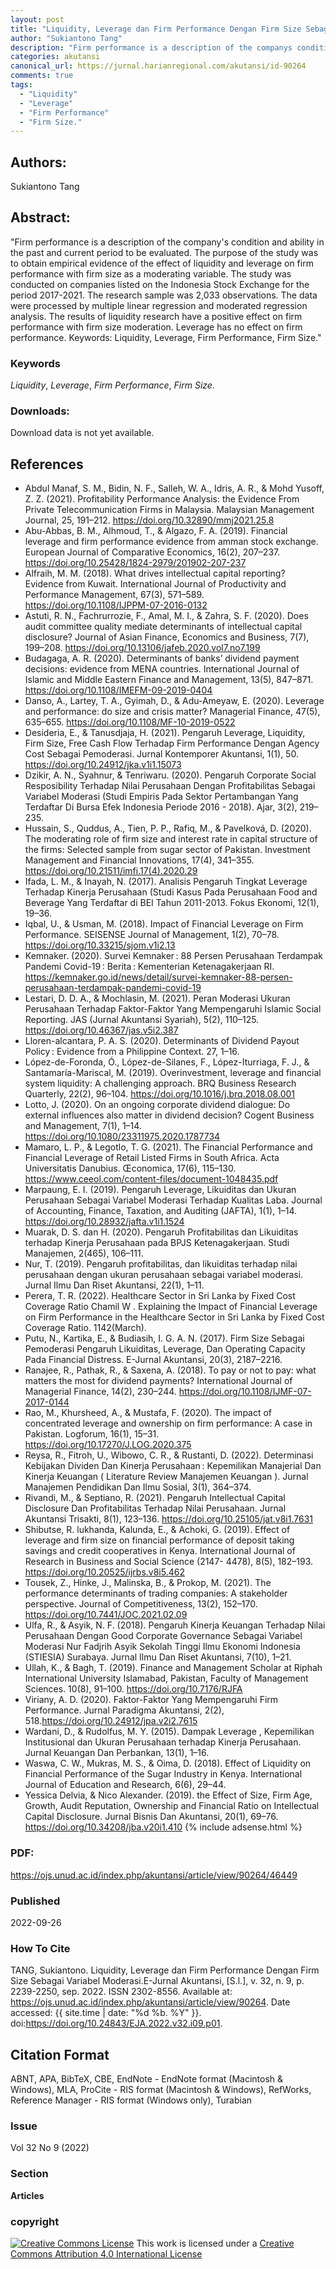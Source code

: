 ```yaml
---
layout: post
title: "Liquidity, Leverage dan Firm Performance Dengan Firm Size Sebagai Variabel Moderasi"
author: "Sukiantono Tang"
description: "Firm performance is a description of the companys condition and ability in the past and current period to be evaluated The purpose of the study was to obtain empirical"
categories: akutansi
canonical_url: https://jurnal.harianregional.com/akutansi/id-90264
comments: true
tags:
  - "Liquidity"
  - "Leverage"
  - "Firm Performance"
  - "Firm Size."
---
```


## Authors:
Sukiantono Tang

## Abstract:
"Firm performance is a description of the company's condition and ability in the past and current period to be evaluated. The purpose of the study was to obtain empirical evidence of the effect of liquidity and leverage on firm performance with firm size as a moderating variable. The study was conducted on companies listed on the Indonesia Stock Exchange for the period 2017-2021. The research sample was 2,033 observations. The data were processed by multiple linear regression and moderated regression analysis. The results of liquidity research have a positive effect on firm performance with firm size moderation. Leverage has no effect on firm performance. Keywords: Liquidity, Leverage, Firm Performance, Firm Size."

### Keywords
*Liquidity*, *Leverage*, *Firm Performance*, *Firm Size.*

### Downloads:
Download data is not yet available.

## References
- Abdul Manaf, S. M., Bidin, N. F., Salleh, W. A., Idris, A. R., & Mohd Yusoff, Z. Z. (2021). Profitability Performance Analysis: the Evidence From Private Telecommunication Firms in Malaysia. Malaysian Management Journal, 25, 191–212. https://doi.org/10.32890/mmj2021.25.8
- Abu-Abbas, B. M., Alhmoud, T., & Algazo, F. A. (2019). Financial leverage and firm performance evidence from amman stock exchange. European Journal of Comparative Economics, 16(2), 207–237. https://doi.org/10.25428/1824-2979/201902-207-237
- Alfraih, M. M. (2018). What drives intellectual capital reporting? Evidence from Kuwait. International Journal of Productivity and Performance Management, 67(3), 571–589. https://doi.org/10.1108/IJPPM-07-2016-0132
- Astuti, R. N., Fachrurrozie, F., Amal, M. I., & Zahra, S. F. (2020). Does audit committee quality mediate determinants of intellectual capital disclosure? Journal of Asian Finance, Economics and Business, 7(7), 199–208. https://doi.org/10.13106/jafeb.2020.vol7.no7.199
- Budagaga, A. R. (2020). Determinants of banks’ dividend payment decisions: evidence from MENA countries. International Journal of Islamic and Middle Eastern Finance and Management, 13(5), 847–871. https://doi.org/10.1108/IMEFM-09-2019-0404
- Danso, A., Lartey, T. A., Gyimah, D., & Adu-Ameyaw, E. (2020). Leverage and performance: do size and crisis matter? Managerial Finance, 47(5), 635–655. https://doi.org/10.1108/MF-10-2019-0522
- Desideria, E., & Tanusdjaja, H. (2021). Pengaruh Leverage, Liquidity, Firm Size, Free Cash Flow Terhadap Firm Performance Dengan Agency Cost Sebagai Pemoderasi. Jurnal Kontemporer Akuntansi, 1(1), 50. https://doi.org/10.24912/jka.v1i1.15073
- Dzikir, A. N., Syahnur, & Tenriwaru. (2020). Pengaruh Corporate Social Resposibility Terhadap Nilai Perusahaan Dengan Profitabilitas Sebagai Variabel Moderasi (Studi Empiris Pada Sektor Pertambangan Yang Terdaftar Di Bursa Efek Indonesia Periode 2016 - 2018). Ajar, 3(2), 219–235.
- Hussain, S., Quddus, A., Tien, P. P., Rafiq, M., & Pavelková, D. (2020). The moderating role of firm size and interest rate in capital structure of the firms: Selected sample from sugar sector of Pakistan. Investment Management and Financial Innovations, 17(4), 341–355. https://doi.org/10.21511/imfi.17(4).2020.29
- Ifada, L. M., & Inayah, N. (2017). Analisis Pengaruh Tingkat Leverage Terhadap Kinerja Perusahaan (Studi Kasus Pada Perusahaan Food and Beverage Yang Terdaftar di BEI Tahun 2011-2013. Fokus Ekonomi, 12(1), 19–36.
- Iqbal, U., & Usman, M. (2018). Impact of Financial Leverage on Firm Performance. SEISENSE Journal of Management, 1(2), 70–78. https://doi.org/10.33215/sjom.v1i2.13
- Kemnaker. (2020). Survei Kemnaker : 88 Persen Perusahaan Terdampak Pandemi Covid-19 : Berita : Kementerian Ketenagakerjaan RI. https://kemnaker.go.id/news/detail/survei-kemnaker-88-persen-perusahaan-terdampak-pandemi-covid-19
- Lestari, D. D. A., & Mochlasin, M. (2021). Peran Moderasi Ukuran Perusahaan Terhadap Faktor-Faktor Yang Mempengaruhi Islamic Social Reporting. JAS (Jurnal Akuntansi Syariah), 5(2), 110–125. https://doi.org/10.46367/jas.v5i2.387
- Lloren-alcantara, P. A. S. (2020). Determinants of Dividend Payout Policy : Evidence from a Philippine Context. 27, 1–16.
- López-de-Foronda, Ó., López-de-Silanes, F., López-Iturriaga, F. J., & Santamaría-Mariscal, M. (2019). Overinvestment, leverage and financial system liquidity: A challenging approach. BRQ Business Research Quarterly, 22(2), 96–104. https://doi.org/10.1016/j.brq.2018.08.001
- Lotto, J. (2020). On an ongoing corporate dividend dialogue: Do external influences also matter in dividend decision? Cogent Business and Management, 7(1), 1–14. https://doi.org/10.1080/23311975.2020.1787734
- Mamaro, L. P., & Legotlo, T. G. (2021). The Financial Performance and Financial Leverage of Retail Listed Firms in South Africa. Acta Universitatis Danubius. Œconomica, 17(6), 115–130. https://www.ceeol.com/content-files/document-1048435.pdf
- Marpaung, E. I. (2019). Pengaruh Leverage, Likuiditas dan Ukuran Perusahaan Sebagai Variabel Moderasi Terhadap Kualitas Laba. Journal of Accounting, Finance, Taxation, and Auditing (JAFTA), 1(1), 1–14. https://doi.org/10.28932/jafta.v1i1.1524
- Muarak, D. S. dan H. (2020). Pengaruh Profitabilitas dan Likuiditas terhadap Kinerja Perusahaan pada BPJS Ketenagakerjaan. Studi Manajemen, 2(465), 106–111.
- Nur, T. (2019). Pengaruh profitabilitas, dan likuiditas terhadap nilai perusahaan dengan ukuran perusahaan sebagai variabel moderasi. Jurnal Ilmu Dan Riset Akuntansi, 22(1), 1–11.
- Perera, T. R. (2022). Healthcare Sector in Sri Lanka by Fixed Cost Coverage Ratio Chamil W . Explaining the Impact of Financial Leverage on Firm Performance in the Healthcare Sector in Sri Lanka by Fixed Cost Coverage Ratio. 1142(March).
- Putu, N., Kartika, E., & Budiasih, I. G. A. N. (2017). Firm Size Sebagai Pemoderasi Pengaruh Likuiditas, Leverage, Dan Operating Capacity Pada Financial Distress. E-Jurnal Akuntansi, 20(3), 2187–2216.
- Ranajee, R., Pathak, R., & Saxena, A. (2018). To pay or not to pay: what matters the most for dividend payments? International Journal of Managerial Finance, 14(2), 230–244. https://doi.org/10.1108/IJMF-07-2017-0144
- Rao, M., Khursheed, A., & Mustafa, F. (2020). The impact of concentrated leverage and ownership on firm performance: A case in Pakistan. Logforum, 16(1), 15–31. https://doi.org/10.17270/J.LOG.2020.375
- Reysa, R., Fitroh, U., Wibowo, C. R., & Rustanti, D. (2022). Determinasi Kebijakan Dividen Dan Kinerja Perusahaan : Kepemilikan Manajerial Dan Kinerja Keuangan ( Literature Review Manajemen Keuangan ). Jurnal Manajemen Pendidikan Dan Ilmu Sosial, 3(1), 364–374.
- Rivandi, M., & Septiano, R. (2021). Pengaruh Intellectual Capital Disclosure Dan Profitabilitas Terhadap Nilai Perusahaan. Jurnal Akuntansi Trisakti, 8(1), 123–136. https://doi.org/10.25105/jat.v8i1.7631
- Shibutse, R. lukhanda, Kalunda, E., & Achoki, G. (2019). Effect of leverage and firm size on financial performance of deposit taking savings and credit cooperatives in Kenya. International Journal of Research in Business and Social Science (2147- 4478), 8(5), 182–193. https://doi.org/10.20525/ijrbs.v8i5.462
- Tousek, Z., Hinke, J., Malinska, B., & Prokop, M. (2021). The performance determinants of trading companies: A stakeholder perspective. Journal of Competitiveness, 13(2), 152–170. https://doi.org/10.7441/JOC.2021.02.09
- Ulfa, R., & Asyik, N. F. (2018). Pengaruh Kinerja Keuangan Terhadap Nilai Perusahaan Dengan Good Corporate Governance Sebagai Variabel Moderasi Nur Fadjrih Asyik Sekolah Tinggi Ilmu Ekonomi Indonesia (STIESIA) Surabaya. Jurnal Ilmu Dan Riset Akuntansi, 7(10), 1–21.
- Ullah, K., & Bagh, T. (2019). Finance and Management Scholar at Riphah International University Islamabad, Pakistan, Faculty of Management Sciences. 10(8), 91–100. https://doi.org/10.7176/RJFA
- Viriany, A. D. (2020). Faktor-Faktor Yang Mempengaruhi Firm Performance. Jurnal Paradigma Akuntansi, 2(2), 518.https://doi.org/10.24912/jpa.v2i2.7615
- Wardani, D., & Rudolfus, M. Y. (2015). Dampak Leverage , Kepemilikan Institusional dan Ukuran Perusahaan terhadap Kinerja Perusahaan. Jurnal Keuangan Dan Perbankan, 13(1), 1–16.
- Waswa, C. W., Mukras, M. S., & Oima, D. (2018). Effect of Liquidity on Financial Performance of the Sugar Industry in Kenya. International Journal of Education and Research, 6(6), 29–44.
- Yessica Delvia, & Nico Alexander. (2019). the Effect of Size, Firm Age, Growth, Audit Reputation, Ownership and Financial Ratio on Intellectual Capital Disclosure. Jurnal Bisnis Dan Akuntansi, 20(1), 69–76. https://doi.org/10.34208/jba.v20i1.410
{% include adsense.html %}
### PDF:
https://ojs.unud.ac.id/index.php/akuntansi/article/view/90264/46449

### Published
2022-09-26

### How To Cite
TANG, Sukiantono.  Liquidity, Leverage dan Firm Performance Dengan Firm Size Sebagai Variabel Moderasi.E-Jurnal Akuntansi, [S.l.], v. 32, n. 9, p. 2239-2250, sep. 2022. ISSN 2302-8556. Available at: <https://ojs.unud.ac.id/index.php/akuntansi/article/view/90264>. Date accessed: {{ site.time | date: "%d %b. %Y" }}. doi:https://doi.org/10.24843/EJA.2022.v32.i09.p01.

## Citation Format
ABNT, APA, BibTeX, CBE, EndNote - EndNote format (Macintosh & Windows), MLA, ProCite - RIS format (Macintosh & Windows), RefWorks, Reference Manager - RIS format (Windows only), Turabian

### Issue
Vol 32 No 9 (2022)

### Section 
**Articles**

### copyright 
<a href="http://creativecommons.org/licenses/by/4.0/" rel="license"><img src="https://i.creativecommons.org/l/by/4.0/88x31.png" alt="Creative Commons License" /></a>
This work is licensed under a <a href="http://creativecommons.org/licenses/by/4.0/" rel="nofollow">Creative Commons Attribution 4.0 International License</a>
